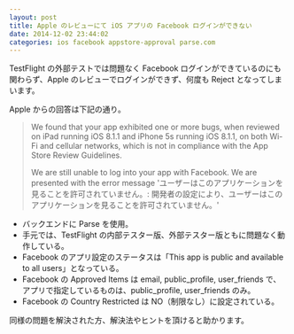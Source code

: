 ```yaml
---
layout: post
title: Apple のレビューにて iOS アプリの Facebook ログインができない
date: 2014-12-02 23:44:02
categories: ios facebook appstore-approval parse.com
---
```

<p>TestFlight の外部テストでは問題なく Facebook ログインができているのにも関わらず、Apple のレビューでログインができず、何度も Reject となってしまいます。</p>

<p>Apple からの回答は下記の通り。</p>

<blockquote>
  <p>We found that your app exhibited one or more bugs, when reviewed on
  iPad running iOS 8.1.1 and iPhone 5s running iOS 8.1.1, on both Wi-Fi
  and cellular networks, which is not in compliance with the App Store
  Review Guidelines.</p>
  
  <p>We are still unable to log into your app with Facebook. We are
  presented with the error message 'ユーザーはこのアプリケーションを見ることを許可されていません。:
  開発者の設定により、ユーザーはこのアプリケーションを見ることを許可されていません。'</p>
</blockquote>

<ul>
<li>バックエンドに Parse を使用。</li>
<li>手元では、TestFlight の内部テスター版、外部テスター版ともに問題なく動作している。</li>
<li>Facebook のアプリ設定のステータスは「This app is public and available to all users」となっている。</li>
<li>Facebook の Approved Items は email, public_profile, user_friends で、アプリで指定しているものは、public_profile, user_friends のみ。</li>
<li>Facebook の Country Restricted は NO（制限なし）に設定されている。</li>
</ul>

<p>同様の問題を解決された方、解決法やヒントを頂けると助かります。</p>
